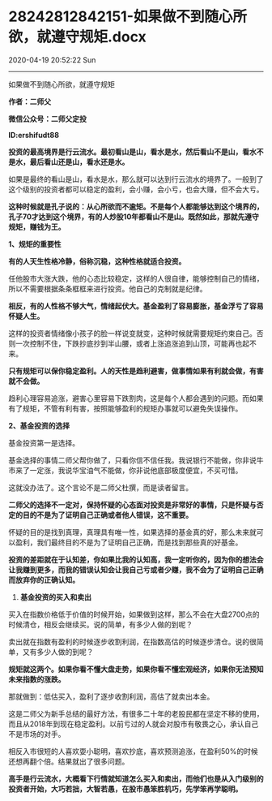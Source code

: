 # 28242812842151-如果做不到随心所欲，就遵守规矩.docx

2020-04-19 20:52:22 Sun

----

如果做不到随心所欲，就遵守规矩

__作者：二师父__

__微信公众号：二师父定投__

__ID:ershifudt88__

<a id="OLE_LINK1"></a>__投资的最高境界是行云流水。最初看山是山，看水是水，然后看山不是山，看水不是水，最后看山还是山，看水还是水。__

如果是最终的看山是山，看水是水，那么就可以达到行云流水的境界了。一般到了这个级别的投资者都可以稳定的盈利，会小赚，会小亏，也会大赚，但不会大亏。

__这种时候就是孔子说的：从心所欲而不逾矩。不是每个人都能够达到这个境界的，孔子70才达到这个境界，有的人炒股10年都看山不是山。既然如此，那就先遵守规矩，赚钱为王。__

__1、规矩的重要性__

__有的人天生性格冷静，俗称沉稳，这种性格就适合投资。__

任他股市大涨大跌，他的心态比较稳定，这样的人很自律，能够控制自己的情绪，所以不需要根据条条框框来进行投资。他自己的克制就是纪律。

__相反，有的人性格不够大气，情绪起伏大。基金盈利了容易膨胀，基金浮亏了容易怀疑人生。__

这样的投资者情绪像小孩子的脸一样说变就变，这种时候就需要规矩约束自己。否则一次控制不住，下跌抄底抄到半山腰，或者上涨追涨追到山顶，可能再也起不来。

__只有规矩可以保你稳定盈利。人的天性是趋利避害，做事情如果有利就会做，有害就不会做。__

趋利心理容易追涨，避害心里容易下跌割肉，这是每个人都会遇到的问题。而如果有了规矩，不管有利有害，按照能够盈利的规矩办事就可以避免失误操作。

__2、基金投资的选择__

基金投资第一是选择。

基金选择的事情二师父帮你做了，只看你信不信任我。我说银行不能做，你非说牛市来了一定涨，我说华宝油气不能做，你非说他底部极度便宜，不买可惜。

这就没办法了。这个言论不是二师父杜撰，而是读者留言。

__二师父的选择不一定对，保持怀疑的心态面对投资是非常好的事情，只是怀疑与否定的目的不是为了证明自己正确或者他人错误，这不重要。__

怀疑的目的是找到真理，真理具有唯一性，如果选择的基金真的好，那么未来就可以盈利，我们最终目的不是为了证明自己正确，而是找到那些真的好基金。

__投资的差距就在于认知差，你如果比我的认知高，我一定听你的，因为你的想法会让我赚到更多，而我的错误认知会让我自己亏或者少赚，我不会为了证明自己正确而放弃你的正确认知。__

1. __基金投资的买入和卖出__

买入在指数价格低于价值的时候开始，如果做到这样，那么不会在大盘2700点的时候清仓，相反会继续买。说的简单，有多少人做的到呢？

卖出就在指数有盈利的时候逐步收割利润，在指数高估的时候逐步清仓。说的很简单，又有多少人做的到呢？

__规矩就这两个。如果你看不懂大盘走势，如果你看不懂宏观经济，如果你无法预知未来指数的涨跌。__

那就做到：低估买入，盈利了逐步收割利润，高估了就卖出本金。

这是二师父为新手总结的最好方法，有很多二十年的老股民都在坚定不移的使用，而且从2018年到现在稳定盈利。以前亏过的人就会对股市有敬畏之心，承认自己不是市场的对手。

相反入市很短的人喜欢耍小聪明，喜欢抄底，喜欢预测追涨，在盈利50%的时候还想再翻个倍。结果就出了很多问题。

__高手是行云流水，大概看下行情就知道怎么买入和卖出，而他们也是从入门级别的投资者开始，大巧若拙，大智若愚，在股市愚笨胜机巧，先学笨再学聪明。__

